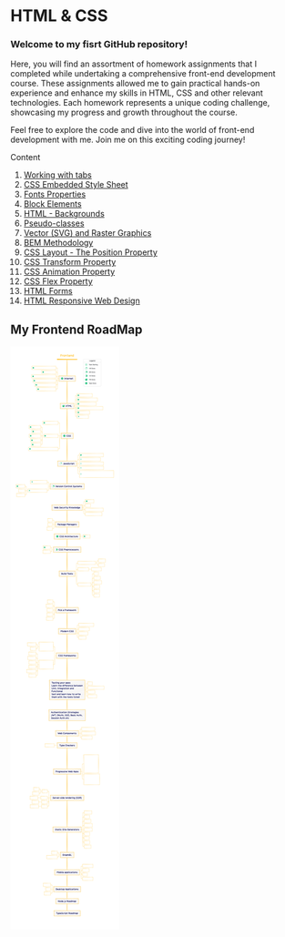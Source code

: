<h1>HTML & CSS</h1>
<h3>Welcome to my fisrt GitHub repository!</h3>
Here, you will find an assortment of homework assignments that I completed while undertaking a comprehensive front-end development course. These assignments allowed me to gain practical hands-on experience and enhance my skills in HTML, CSS and other relevant technologies. Each homework represents a unique coding challenge, showcasing my progress and growth throughout the course.

Feel free to explore the code and dive into the world of front-end development with me. Join me on this exciting coding journey!

Content
1. <a href="https://github.com/LubomirPasko/HTML-CSS/blob/main/2_intro_tags">Working with tabs</a>
2. <a href="https://github.com/LubomirPasko/HTML-CSS/blob/main/3_embeddedness_css-syntax">CSS Embedded Style Sheet</a>
3. <a href="https://github.com/LubomirPasko/HTML-CSS/blob/main/4_fonts_properties">Fonts Properties</a>
4. <a href="https://github.com/LubomirPasko/HTML-CSS/blob/main/5_block_properties">Block Elements</a>
5. <a href="https://github.com/LubomirPasko/HTML-CSS/tree/main/7_background">HTML - Backgrounds</a>
6. <a href="https://github.com/LubomirPasko/HTML-CSS/blob/main/8_pseudo_clases">Pseudo-classes</a>
7. <a href="https://github.com/LubomirPasko/HTML-CSS/blob/main/9_graphics">Vector (SVG) and Raster Graphics</a>
8. <a href="https://github.com/LubomirPasko/HTML-CSS/tree/main/10_bem_methodology">BEM Methodology</a>
9. <a href="https://github.com/LubomirPasko/HTML-CSS/tree/main/11_position">CSS Layout - The Position Property</a>
10. <a href="https://github.com/LubomirPasko/HTML-CSS/blob/main/12_transform">CSS Transform Property</a>
11. <a href="https://github.com/LubomirPasko/HTML-CSS/tree/main/13_animation">CSS Animation Property</a>
12. <a href="https://github.com/LubomirPasko/HTML-CSS/blob/main/14_flex">CSS Flex Property</a>
13. <a href="https://github.com/LubomirPasko/HTML-CSS/blob/main/16_forms">HTML Forms</a>
14. <a href="https://github.com/LubomirPasko/HTML-CSS/blob/main/17_adaptive">HTML Responsive Web Design</a>

<h2>My Frontend RoadMap</h2>

![alt text](https://github.com/LubomirPasko/HTML-CSS/blob/main/Frontend1.png)
